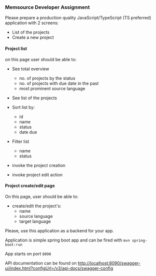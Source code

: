 ### Memsource Developer Assignment

Please prepare a production quality JavaScript/TypeScript (TS preferred) application with 2 screens:

- List of the projects
- Create a new project

#### Project list
on this page user should be able to:
- See total overview
    - no. of projects by the status
    - no. of projects with due date in the past
    - most prominent source language 
    
- See list of the projects
- Sort list by:
    - id
    - name
    - status
    - date due
- Filter list
    - name
    - status
- invoke the project creation
- invoke project edit action
    
#### Project create/edit page
On this page, user should be able to:
 - create/edit the project's:
    - name
    - source language
    - target language
 
Please, use this application as a backend for your app. 

Application is simple spring boot app and can be fired with `mvn spring-boot:run`

App starts on port `8090`

API documentation can be found on [http://localhost:8090/swagger-ui/index.html?configUrl=/v3/api-docs/swagger-config](http://localhost:8090/swagger-ui/index.html?configUrl=/v3/api-docs/swagger-config)
